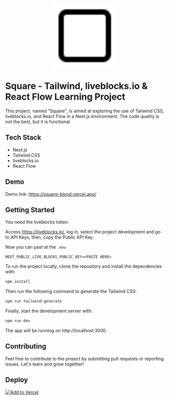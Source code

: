 <p align="center">
  <img src="public/square.svg" alt="Square logo" width="200px" height="200px">
</p>

# Square - Tailwind, liveblocks.io & React Flow Learning Project

This project, named "Square", is aimed at exploring the use of Tailwind CSS, liveblocks.io, and React Flow in a Next.js environment. The code quality is not the best, but it is functional.

## Tech Stack

- Next.js
- Tailwind CSS
- liveblocks.io
- React Flow

## Demo

Demo link: https://square-blond.vercel.app/

## Getting Started

You need the liveblocks token.

Access https://liveblocks.io/, log in, select the project development and go to API Keys, then, copy the Public API Key.

Now you can past at the `.env`

```.env
NEXT_PUBLIC_LIVE_BLOCKS_PUBLIC_KEY=<PASTE HERE>
```

To run the project locally, clone the repository and install the dependencies with:

```bash
npm install
```

Then run the following command to generate the Tailwind CSS:

```bash
npm run tailwind:generate
```

Finally, start the development server with:

```bash
npm run dev
```

The app will be running on http://localhost:3000.

## Contributing

Feel free to contribute to the project by submitting pull requests or reporting issues. Let's learn and grow together!

## Deploy

<a href="https://vercel.com/import/git?s=https%3A%2F%2Fgithub.com%2Fyour-username%2Fsquare">
  <img src="https://vercel.com/button" alt="Add to Vercel">
</a>
